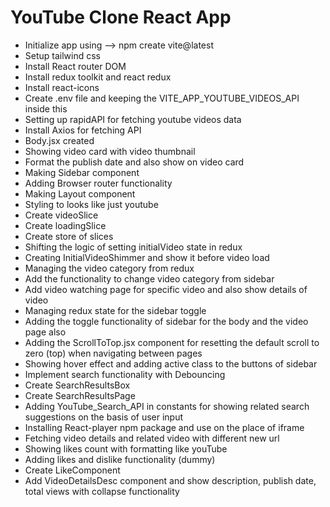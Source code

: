 # YouTube Clone React App

- Initialize app using --> npm create vite@latest
- Setup tailwind css 
- Install React router DOM 
- Install redux toolkit and react redux
- Install react-icons
- Create .env file and keeping the VITE_APP_YOUTUBE_VIDEOS_API inside this
- Setting up rapidAPI for fetching youtube videos data
- Install Axios for fetching API
- Body.jsx created
- Showing video card with video thumbnail 
- Format the publish date and also show on video card
- Making Sidebar component
- Adding Browser router functionality
- Making Layout component
- Styling to looks like just youtube
- Create videoSlice
- Create loadingSlice
- Create store of slices
- Shifting the logic of setting initialVideo state in redux
- Creating InitialVideoShimmer and show it before video load
- Managing the video category from redux
- Add the functionality to change video category from sidebar
- Add video watching page for specific video and also show details of video
- Managing redux state for the sidebar toggle
- Adding the toggle functionality of sidebar for the body and the video page also
- Adding the ScrollToTop.jsx component for resetting the default scroll to zero (top) when navigating between pages
- Showing hover effect and adding active class to the buttons of sidebar
- Implement search functionality with Debouncing
- Create SearchResultsBox
- Create SearchResultsPage
- Adding YouTube_Search_API in constants for showing related search suggestions on the basis of user input
- Installing React-player npm package and use on the place of iframe
- Fetching video details and related video with different new url
- Showing likes count with formatting like youTube
- Adding likes and dislike functionality (dummy)
- Create LikeComponent
- Add VideoDetailsDesc component and show description, publish date, total views with collapse functionality